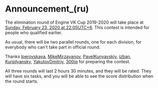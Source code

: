 # Announcement_(ru)

The elimination round of Engine VK Cup 2019-2020 will take place at [Sunday, February 23, 2020 at 22:05UTC+6](https://codeforces.com/https://www.timeanddate.com/worldclock/fixedtime.html?day=23&month=2&year=2020&hour=19&min=5&sec=0&p1=166). This contest is intended for people who qualified earlier. 

As usual, there will be two parallel rounds, one for each division, for everybody who can't take part in official round.

Thanks [lperovskaya](https://codeforces.com/profile/lperovskaya "Specialist lperovskaya"), [MikeMirzayanov](https://codeforces.com/profile/MikeMirzayanov "Headquarters, MikeMirzayanov"), [PavelKunyavskiy](https://codeforces.com/profile/PavelKunyavskiy "International Grandmaster PavelKunyavskiy"), [izban](https://codeforces.com/profile/izban "International Grandmaster izban"), [Kurpilyansky](https://codeforces.com/profile/Kurpilyansky "Grandmaster Kurpilyansky"), [YakutovDmitriy](https://codeforces.com/profile/YakutovDmitriy "International Master YakutovDmitriy"), [300iq](https://codeforces.com/profile/300iq "Legendary Grandmaster 300iq") for preparing the contest.

All three rounds will last 2 hours 30 minutes, and they will be rated. They will have six tasks, and you will be able to see the score distribution when the round starts.

